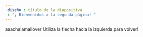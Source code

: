 ```yaml
---
 diseño : título de la diapositiva
 : "¡ Bienvenidos a la segunda página! "
---
```

aaachalamailover
Utiliza la flecha hacia la izquierda para volver!
